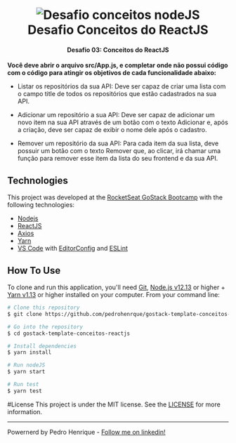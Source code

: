 <h1 align="center">
    <img alt="Desafio conceitos nodeJS" src="https://user-images.githubusercontent.com/54694186/79051968-a69bce00-7c09-11ea-8f50-28b10efc578a.png" />
    <br>
  Desafio Conceitos do ReactJS
</h1>

<h4 align="center">
  Desafio 03: Conceitos do ReactJS
</h4>

<p>
<strong>Você deve abrir o arquivo src/App.js, e completar onde não possui código com o código para atingir os objetivos de cada funcionalidade abaixo:</strong>

- Listar os repositórios da sua API: Deve ser capaz de criar uma lista com o campo title de todos os repositórios que estão cadastrados na sua API.

- Adicionar um repositório a sua API: Deve ser capaz de adicionar um novo item na sua API através de um botão com o texto Adicionar e, após a criação, deve ser capaz de exibir o nome dele após o cadastro.

- Remover um repositório da sua API: Para cada item da sua lista, deve possuir um botão com o texto Remover que, ao clicar, irá chamar uma função para remover esse item da lista do seu frontend e da sua API.
</p>



##  Technologies

This project was developed at the [RocketSeat GoStack Bootcamp](https://rocketseat.com.br/bootcamp) with the following technologies:
- [Nodejs]
- [ReactJS]
- [Axios]
- [Yarn]
-  [VS Code][vc] with [EditorConfig][vceditconfig] and [ESLint][vceslint]

## How To Use

To clone and run this application, you'll need [Git](https://git-scm.com), [Node.js v12.13][nodejs] or higher + [Yarn v1.13][yarn] or higher installed on your computer. From your command line:

```bash
# Clone this repository
$ git clone https://github.com/pedrohenrque/gostack-template-conceitos-reactjs

# Go into the repository
$ cd gostack-template-conceitos-reactjs

# Install dependencies
$ yarn install

# Run nodeJS
$ yarn start

# Run test
$ yarn test
```

#License
This project is under the MIT license. See the [LICENSE](https://github.com/pedrohenrque/gostack-desafio-conceitos-nodejs/blob/master/LICENSE) for more information.

---

Powernerd by Pedro Henrique - [Follow me on linkedin!](https://www.linkedin.com/in/pedrohenrque/)

[nodejs]: https://nodejs.org/
[ReactJS]: https://pt-br.reactjs.org/
[Axios]: https://github.com/axios/axios
[yarn]: https://yarnpkg.com/
[vc]: https://code.visualstudio.com/
[vceditconfig]: https://marketplace.visualstudio.com/items?itemName=EditorConfig.EditorConfig
[vceslint]: https://marketplace.visualstudio.com/items?itemName=dbaeumer.vscode-eslint
